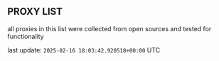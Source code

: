 ## PROXY LIST

all proxies in this list were collected from open sources and tested for functionality

last update: `2025-02-16 18:03:42.920518+00:00` UTC